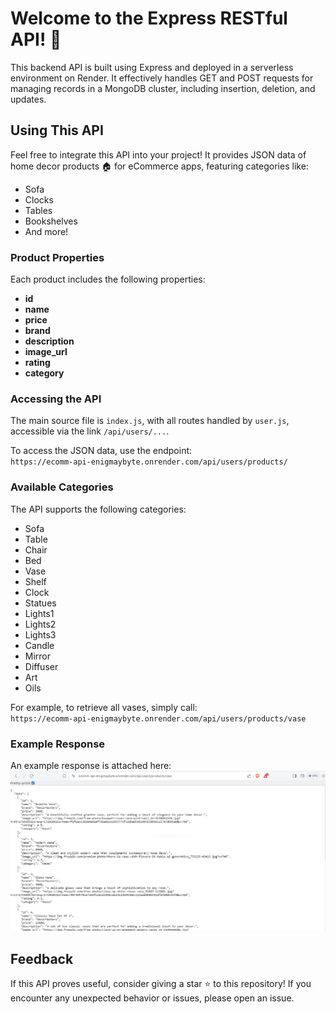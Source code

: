 # Welcome to the Express RESTful API! 👋

This backend API is built using Express and deployed in a serverless environment on Render. It effectively handles GET and POST requests for managing records in a MongoDB cluster, including insertion, deletion, and updates.

## Using This API

Feel free to integrate this API into your project! It provides JSON data of home decor products 🏠 for eCommerce apps, featuring categories like:

- Sofa
- Clocks
- Tables
- Bookshelves
- And more!

### Product Properties

Each product includes the following properties:

- **id**
- **name**
- **price**
- **brand**
- **description**
- **image_url**
- **rating**
- **category**

### Accessing the API

The main source file is `index.js`, with all routes handled by `user.js`, accessible via the link `/api/users/...`.

To access the JSON data, use the endpoint:  
`https://ecomm-api-enigmaybyte.onrender.com/api/users/products/`

### Available Categories

The API supports the following categories:

- Sofa
- Table
- Chair
- Bed
- Vase
- Shelf
- Clock
- Statues
- Lights1
- Lights2
- Lights3
- Candle
- Mirror
- Diffuser
- Art
- Oils

For example, to retrieve all vases, simply call:  
`https://ecomm-api-enigmaybyte.onrender.com/api/users/products/vase`

### Example Response

An example response is attached here:  
![Example Response](/response.PNG)

## Feedback

If this API proves useful, consider giving a star ⭐ to this repository! If you encounter any unexpected behavior or issues, please open an issue.
